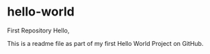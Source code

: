 # hello-world
First Repository
Hello,

This is a readme file as part of my first Hello World Project on GitHub.
